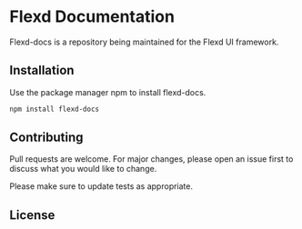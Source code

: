 # Flexd Documentation

Flexd-docs is a repository being maintained for the Flexd UI framework.

## Installation

Use the package manager npm to install flexd-docs.

```bash
npm install flexd-docs
```

## Contributing
Pull requests are welcome. For major changes, please open an issue first to discuss what you would like to change.

Please make sure to update tests as appropriate.

## License
<!-- [MIT](https://choosealicense.com/licenses/mit/) -->